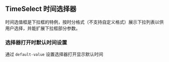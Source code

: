 <div class="demo-header">
<p class="overviewicon">
  <span class="wapi-form-droptimes"/>
</p>

## TimeSelect 时间选择器

<nova-uxlink widget-name="DropTimes"></nova-uxlink>

时间选值框是下拉框的特例，按时分格式（不支持自定义格式）展示下拉列表以供用户选择，并能扩展下拉框部分参数。
</div>

### 选择器打开时默认时间设置

通过 `default-value` 设置选择器打开显示默认时间

<nova-demo-view link="time-select/default-value.vue"></nova-demo-view>
